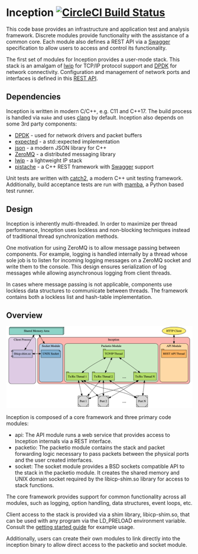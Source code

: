# Inception [![CircleCI Build Status](https://circleci.com/gh/SpirentOrion/inception-core.svg?style=svg)](https://circleci.com/gh/SpirentOrion/inception-core)

This code base provides an infrastructure and application test and analysis
framework.  Discrete modules provide functionality with the assistance of a
common core.  Each module also defines a REST API via a [Swagger](https://swagger.io)
specification to allow users to access and control its functionality.

The first set of modules for Inception provides a user-mode stack.  This
stack is an amalgam of [lwip](https://savannah.nongnu.org/projects/lwip/) for
TCP/IP protocol support and [DPDK](https://www.dpdk.org) for network connectivity.
Configuration and management of network ports and interfaces is defined in this
[REST API](api/schema/v1/inception-core.yaml).

## Dependencies

Inception is written in modern C/C++, e.g. C11 and C++17. The build process is
handled via `make` and uses [clang](https://clang.llvm.org) by default.  Inception
also depends on some 3rd party components:

* [DPDK](https://www.dpdk.org) - used for network drivers and packet buffers
* [expected](https://github.com/TartanLlama/expected) - a std::expected implementation
* [json](https://github.com/nlohmann/json) - a modern JSON library for C++
* [ZeroMQ](http://zeromq.org) - a distributed messaging library
* [lwip](https://savannah.nongnu.org/projects/lwip/) - a lightweight IP stack
* [pistache](http://pistache.io) - a C++ REST framework with [Swagger](https://swagger.io)
  support

Unit tests are written with [catch2](https://github.com/catchorg/Catch2), a modern C++
unit testing framework.  Additionally, build acceptance tests are run with
[mamba](https://github.com/nestorsalceda/mamba), a Python based test runner.

## Design

Inception is inherently multi-threaded.  In order to maximize per thread
performance, Inception uses lockless and non-blocking techniques instead
of traditional thread synchronization methods.

One motivation for using ZeroMQ is to allow message passing between components.
For example, logging is handled internally by a thread whose sole job is to
listen for incoming logging messages on a ZeroMQ socket and write them to the
console. This design  ensures serialization of log messages while allowing
asynchronous logging from client threads.

In cases where message passing is not applicable, components use lockless
data structures to communicate between threads.  The framework contains
both a lockless list and hash-table implementation.

## Overview

![Inception components](doc/images/block_diagram.png)

Inception is composed of a core framework and three primary code modules:

* api: The API module runs a web service that provides access to Inception
  internals via a REST interface.
* packetio: The packetio module contains the stack and packet forwarding logic
  necessary to pass packets between the physical ports and the user created
  interfaces.
* socket: The socket module provides a BSD sockets compatible API to the
  stack in the packetio module.  It creates the shared memory and UNIX domain
  socket required by the libicp-shim.so library for access to stack functions.

The core framework provides support for common functionality across all
modules, such as logging, option handling, data structures, event loops, etc.

Client access to the stack is provided via a shim library, libicp-shim.so, that can be
used with any program via the LD_PRELOAD environment variable.  Consult the
[getting started guide](doc/GETTING_STARTED.md) for example usage.

Additionally, users can create their own modules to link directly into the inception
binary to allow direct access to the packetio and socket module.
